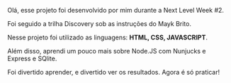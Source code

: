 Olá, esse projeto foi desenvolvido por mim durante a Next Level Week #2.

Foi seguido a trilha Discovery sob as instruções do Mayk Brito.

Nesse projeto foi utilizado as linguagens: **HTML, CSS, JAVASCRIPT**.

Além disso, aprendi um pouco mais sobre Node.JS com Nunjucks e Express e SQlite.

Foi divertido aprender, e divertido ver os resultados. Agora é só praticar!